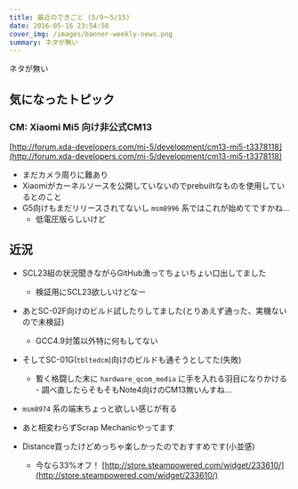 ```yaml
---
title: 最近のできごと (5/9～5/15)
date: 2016-05-16 23:54:50
cover_img: /images/banner-weekly-news.png
summary: ネタが無い
---
```


ネタが無い

<!--more-->

## 気になったトピック

### CM: Xiaomi Mi5 向け非公式CM13

[http://forum.xda-developers.com/mi-5/development/cm13-mi5-t3378118](http://forum.xda-developers.com/mi-5/development/cm13-mi5-t3378118)

- まだカメラ周りに難あり
- Xiaomiがカーネルソースを公開していないのでprebuiltなものを使用しているとのこと
- G5向けもまだリリースされてないし `msm8996` 系ではこれが始めてですかね…
    - 低電圧版らしいけど

## 近況

- SCL23組の状況聞きながらGitHub漁ってちょいちょい口出してました
    - 検証用にSCL23欲しいけどなー
- あとSC-02F向けのビルド試したりしてました(とりあえず通った、実機ないので未検証)
    - GCC4.9対策以外特に何もしてない
- そしてSC-01G(`tbltedcm`)向けのビルドも通そうとしてた(失敗)
    - 暫く格闘した末に `hardware_qcom_media` に手を入れる羽目になりかける
            - 調べ直したらそもそもNote4向けのCM13無いんすね…
- `msm8974` 系の端末ちょっと欲しい感じが有る
- あと相変わらずScrap Mechanicやってます
- Distance買ったけどめっちゃ楽しかったのでおすすめです(小並感)

    - 今なら33%オフ！
[http://store.steampowered.com/widget/233610/](http://store.steampowered.com/widget/233610/)
